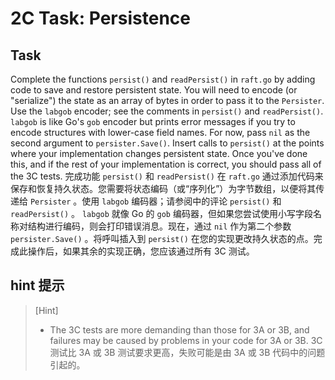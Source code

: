 # 2C Task: Persistence



## Task

Complete the functions `persist()` and `readPersist()` in `raft.go` by adding code to save and restore persistent state. You will need to encode (or "serialize") the state as an array of bytes in order to pass it to the `Persister`. Use the `labgob` encoder; see the comments in `persist()` and `readPersist()`. `labgob` is like Go's `gob` encoder but prints error messages if you try to encode structures with lower-case field names. For now, pass `nil` as the second argument to `persister.Save()`. Insert calls to `persist()` at the points where your implementation changes persistent state. Once you've done this, and if the rest of your implementation is correct, you should pass all of the 3C tests.
完成功能 `persist()` 和 `readPersist()` 在 `raft.go` 通过添加代码来保存和恢复持久状态。您需要将状态编码（或“序列化”）为字节数组，以便将其传递给 `Persister` 。使用 `labgob` 编码器；请参阅中的评论 `persist()` 和 `readPersist()` 。 `labgob` 就像 Go 的 `gob` 编码器，但如果您尝试使用小写字段名称对结构进行编码，则会打印错误消息。现在，通过 `nil` 作为第二个参数 `persister.Save()` 。将呼叫插入到 `persist()` 在您的实现更改持久状态的点。完成此操作后，如果其余的实现正确，您应该通过所有 3C 测试。

## hint 提示

> [Hint]
>
> - The 3C tests are more demanding than those for 3A or 3B, and failures may be caused by problems in your code for 3A or 3B.
>   3C 测试比 3A 或 3B 测试要求更高，失败可能是由 3A 或 3B 代码中的问题引起的。

